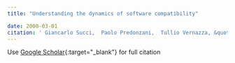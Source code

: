 ```yaml
---
title: "Understanding the dynamics of software compatibility"

date: 2000-03-01
citation: ' Giancarlo Succi,  Paolo Predonzani,  Tullio Vernazza, &quot;Understanding the dynamics of software compatibility.&quot;, 2000.'
---
```

Use [Google Scholar](https://scholar.google.com/scholar?q=Understanding+the+dynamics+of+software+compatibility){:target="_blank"} for full citation